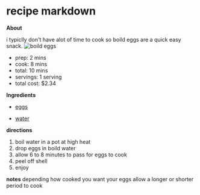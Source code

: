 # recipe markdown
 **About**

i typiclly don't have alot of time to cook so boild eggs are a quick easy snack.
![boild eggs](https://www.google.com/url?sa=i&source=images&cd=&ved=2ahUKEwi-m4GRlPHkAhUi01kKHaGgDz8QjRx6BAgBEAQ&url=https%3A%2F%2Fdownshiftology.com%2Frecipes%2Fperfect-soft-boiled-hard-boiled-eggs%2F&psig=AOvVaw3-gjOA3GSazWPjVgPgZs1Y&ust=1569678973837984)

* prep: 2 mins
* cook: 8 mins
* total: 10 mins
* servings: 1 serving
* total cost: $2.34

**Ingredients**
* [eggs](https://www.amazon.com/GRASS-NON-GMO-RANGE-COLORED-CHICKEN/dp/B06Y4ZYRTP?ref_=fsclp_pl_dp_1)

* [water](https://www.amazon.com/365-Everyday-Value-Spring-Water/dp/B074MG73P3/ref=sxin_3_pb?fpw=pantry&keywords=water+case&pd_rd_i=B074MG73P3&pd_rd_r)

**directions**
1. boil water in a pot at high heat
2. drop eggs in boild water
3. allow 6 to 8 minutes to pass for eggs to cook
4. peel off shell
5. enjoy

**notes**
depending how cooked you want your eggs allow a longer or shorter period to cook

